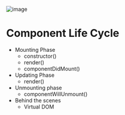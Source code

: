 ![image](https://github.com/kulhara-ankit/clock-reactjs/assets/146313680/5b54160e-0d48-446e-a0a1-5a571ccc8d76)



# Component Life Cycle

- Mounting Phase
  - constructor()
  - render()
  - componentDidMount()
- Updating Phase
  - render()
- Unmounting phase
  - componentWillUnmount()
- Behind the scenes
  - Virtual DOM
